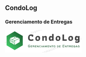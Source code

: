 <h2>CondoLog</h2>
<h3>Gerenciamento de Entregas</h3>
<img src="https://github.com/BrunoPucrs/CondoLog/blob/main/img/Condolog.jpg">
